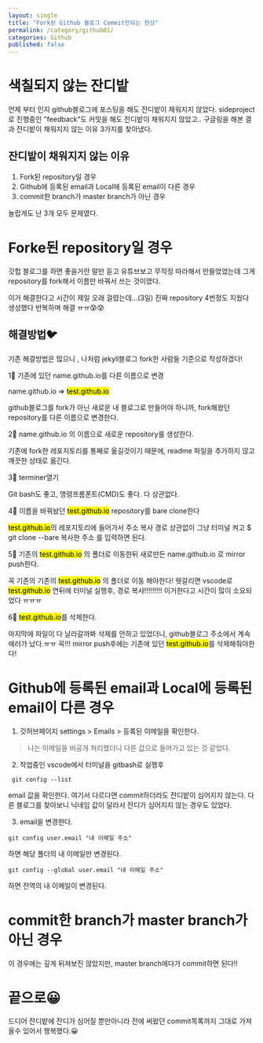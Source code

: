 ```yaml
---
layout: single
title: "Fork된 Github 블로그 Commit안되는 현상"
permalink: /category/github01/
categories: Github
published: false
---
```


# 색칠되지 않는 잔디밭

언제 부터 인지 github블로그에 포스팅을 해도 잔디밭이 채워지지 않았다.
sideproject로 진행중인 "feedback"도 커밋을 해도 잔디밭이 채워지지 않았고..
구글링을 해본 결과 잔디밭이 채워지지 않는 이유 3가지를 찾아냈다.

## 잔디밭이 채워지지 않는 이유

1. Fork된 repository일 경우
2. Github에 등록된 email과 Local에 등록된 email이 다른 경우
3. commit한 branch가 master branch가 아닌 경우

놀랍게도 난 3개 모두 문제였다.

# Forke된 repository일 경우

깃헙 블로그를 하면 좋을거란 말만 듣고
유튜브보고 무작정 따라해서 만들었었는데
그게 repository를 fork해서 이름만 바꿔서 쓰는 것이였다.

이거 해결한다고 시간이 제일 오래 걸렸는데...(3일)
진짜 repository 4번정도 지웠다 생성했다 반복하며 해결 ㅠㅠ😰😰

## 해결방법🐦

기존 해결방법은 많으니 , 나처럼 jekyll블로그 fork한 사람들 기준으로 작성하겠다!

1⃣ 기존에 있던 name.github.io를 다른 이름으로 변경

name.github.io => <mark>test.github.io</mark>

github블로그를 fork가 아닌 새로운 내 블로그로 만들어야 하니까,
fork해왔던 repository를 다른 이름으로 변경한다.

2⃣ name.github.io 의 이름으로 새로운 repository를 생성한다.

기존에 fork한 레포지토리를 통째로 옮길것이기 때문에, readme 파일을 추가하지 않고 깨끗한 상태로 옮긴다.

3⃣ terminer열기

Git bash도 좋고, 명령프롬폰트(CMD)도 좋다.
다 상관없다.

4⃣ 이름을 바꿔놨던 <mark>test.github.io</mark> repository를 bare clone한다

<mark>test.github.io</mark>의 레포지토리에 들어가서 주소 복사
경로 상관없이 그냥 터미널 켜고 $ git clone --bare 복사한 주소 를 입력하면 된다.

5⃣ 기존의 <mark>test.github.io</mark> 의 폴더로 이동한뒤 새로만든 name.github.io 로 mirror push한다.

꼭 기존의 기존의 <mark>test.github.io</mark> 의 폴더로 이동 해야한다!
헷갈리면 vscode로 <mark>test.github.io</mark> 연뒤에 터미널 실행후, 경로 복사!!!!!!!!!
이거한다고 시간이 많이 소요되었다 ㅠㅠㅠ

6⃣ <mark>test.github.io</mark>를 삭제한다.

마지막에 파일이 다 날라갈까봐 삭제를 안하고 있었더니, github블로그 주소에서 계속 에러가 났다.ㅠㅠ
꼭!!! mirror push후에는 기존에 있던 <mark>test.github.io</mark>를 삭제해줘야한다!

# Github에 등록된 email과 Local에 등록된 email이 다른 경우

1. 깃허브페이지 settings > Emails > 등록된 이메일을 확인한다.

> 나는 이메일을 비공개 처리했더니 다른 값으로 들어가고 있는 것 같았다.

2. 작업중인 vscode에서 터미널을 gitbash로 실행후

```
 git config --list
```

email 값을 확인한다. 여기서 다르다면 commit하더라도 잔디밭이 심어지지 않는다.
다른 블로그를 찾아보니 닉네임 값이 달라서 잔디가 심어지지 않는 경우도 있었다.

3. email을 변경한다.

```
git config user.email "내 이메일 주소"
```

하면 해당 폴더의 내 이메일만 변경된다.

```
git config --global user.email "내 이메일 주소"
```

하면 전역의 내 이메일이 변경된다.

# commit한 branch가 master branch가 아닌 경우

이 경우에는 깊게 뒤져보진 않았지만,
master branch에다가 commit하면 된다!!

# 끝으로😀

드디어 잔디밭에 잔디가 심어질 뿐만아니라 전에 써왔던 commit목록까지 그대로 가져올수 있어서 행복했다.😀
